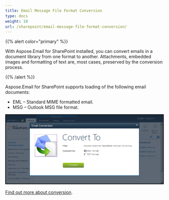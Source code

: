 ```yaml
---
title: Email Message File Format Conversion
type: docs
weight: 10
url: /sharepoint/email-message-file-format-conversion/
---
```



{{% alert color="primary" %}} 

With Aspose.Email for SharePoint installed, you can convert emails in a document library from one format to another. Attachments, embedded images and formatting of text are, most cases, preserved by the conversion process. 

{{% /alert %}} 

Aspose.Email for SharePoint supports loading of the following email documents: 

- EML – Standard MIME formatted email.
- MSG – Outlook MSG file format.

![todo:image_alt_text](email-message-file-format-conversion_1.png)

[Find out more about conversion](/sharepoint/email-conversion/).
